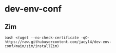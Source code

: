# dev-env-conf

## Zim
```
bash <(wget --no-check-certificate -qO- https://raw.githubusercontent.com/jacyl4/dev-env-conf/main/zim/installZim)
```